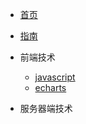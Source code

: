 <!-- docs/_sidebar.md -->

* [首页](/)
* [指南](guide.md)

* 前端技术
    * [javascript](01/javascript/)
    * [echarts](01/echarts/)

* 服务器端技术